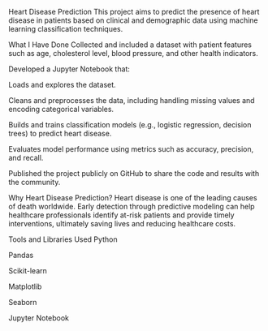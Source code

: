 Heart Disease Prediction
This project aims to predict the presence of heart disease in patients based on clinical and demographic data using machine learning classification techniques.

What I Have Done
Collected and included a dataset with patient features such as age, cholesterol level, blood pressure, and other health indicators.

Developed a Jupyter Notebook that:

Loads and explores the dataset.

Cleans and preprocesses the data, including handling missing values and encoding categorical variables.

Builds and trains classification models (e.g., logistic regression, decision trees) to predict heart disease.

Evaluates model performance using metrics such as accuracy, precision, and recall.

Published the project publicly on GitHub to share the code and results with the community.

Why Heart Disease Prediction?
Heart disease is one of the leading causes of death worldwide. Early detection through predictive modeling can help healthcare professionals identify at-risk patients and provide timely interventions, ultimately saving lives and reducing healthcare costs.

Tools and Libraries Used
Python

Pandas

Scikit-learn

Matplotlib

Seaborn

Jupyter Notebook

